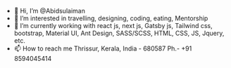 - 👋 Hi, I’m @Abidsulaiman
- 👀 I’m interested in travelling, designing, coding, eating, Mentorship
- 🌱 I’m currently working with react js, next js, Gatsby js, Tailwind css, bootstrap, Material UI, Ant Design, SASS/SCSS, HTML, CSS, JS, Jquery, etc.
- 📫 How to reach me Thrissur, Kerala, India - 680587 Ph.- +91 8594045414

